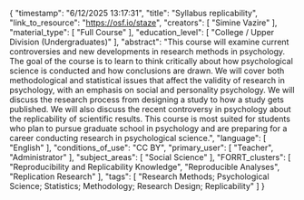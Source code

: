 {
    "timestamp": "6/12/2025 13:17:31",
    "title": "Syllabus replicability",
    "link_to_resource": "https://osf.io/staze",
    "creators": [
        "Simine Vazire"
    ],
    "material_type": [
        "Full Course"
    ],
    "education_level": [
        "College / Upper Division (Undergraduates)"
    ],
    "abstract": "This course will examine current controversies and new developments in research methods in psychology. The goal of the course is to learn to think critically about how psychological science is conducted and how conclusions are drawn. We will cover both methodological and statistical issues that affect the validity of research in psychology, with an emphasis on social and personality psychology. We will discuss the research process from designing a study to how a study gets published. We will also discuss the recent controversy in psychology about the replicability of scientific results. This course is most suited for students who plan to pursue graduate school in psychology and are preparing for a career conducting research in psychological science.",
    "language": [
        "English"
    ],
    "conditions_of_use": "CC BY",
    "primary_user": [
        "Teacher",
        "Administrator"
    ],
    "subject_areas": [
        "Social Science"
    ],
    "FORRT_clusters": [
        "Reproducibility and Replicability Knowledge",
        "Reproducible Analyses",
        "Replication Research"
    ],
    "tags": [
        "Research Methods; Psychological Science; Statistics; Methodology; Research Design; Replicability"
    ]
}